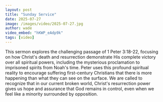 ```yaml
---
layout: post
title: "Sunday Service"
date: 2025-07-27
image: /images/video/2025-07-27.jpg
author: wade
video_embed: "hKWP_eAdp9k"
tags: [video]
---
```


This sermon explores the challenging passage of 1 Peter 3:18-22, focusing on how Christ's death and resurrection demonstrate His complete victory over all spiritual powers, including the mysterious proclamation to imprisoned spirits from Noah's time. Peter uses this profound spiritual reality to encourage suffering first-century Christians that there is more happening than what they can see on the surface. We are called to recognize that in our current broken world, Christ's resurrection power gives us hope and assurance that God remains in control, even when we feel like a minority surrounded by opposition.

